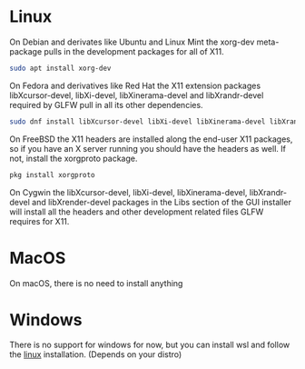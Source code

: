 # Linux
On Debian and derivates like Ubuntu and Linux Mint the xorg-dev meta-package pulls in the development packages for all of X11.
```bash
sudo apt install xorg-dev
```

On Fedora and derivatives like Red Hat the X11 extension packages libXcursor-devel, libXi-devel, libXinerama-devel and libXrandr-devel required by GLFW pull in all its other dependencies.
```bash
sudo dnf install libXcursor-devel libXi-devel libXinerama-devel libXrandr-devel
```

On FreeBSD the X11 headers are installed along the end-user X11 packages, so if you have an X server running you should have the headers as well. If not, install the xorgproto package.
```bash
pkg install xorgproto
```

On Cygwin the libXcursor-devel, libXi-devel, libXinerama-devel, libXrandr-devel and libXrender-devel packages in the Libs section of the GUI installer will install all the headers and other development related files GLFW requires for X11.

# MacOS
On macOS, there is no need to install anything

# Windows
There is no support for windows for now, but you can install wsl and follow the [linux](#linux) installation. (Depends on your distro)